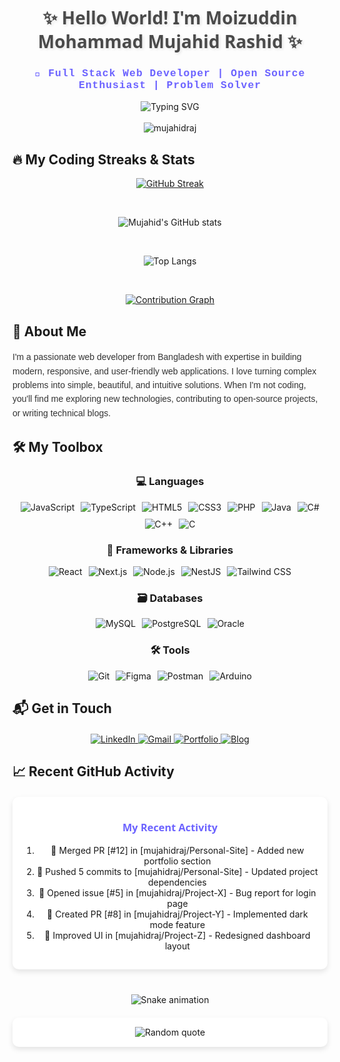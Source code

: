 <h1 align="center" style="font-family: 'Segoe UI', Tahoma, Geneva, Verdana, sans-serif; color: #4a4a4a; text-shadow: 2px 2px 4px rgba(0,0,0,0.1);">✨ Hello World! I'm Moizuddin Mohammad Mujahid Rashid ✨</h1>
<h3 align="center" style="font-family: 'Courier New', monospace; color: #6c63ff; letter-spacing: 1px;">🚀 Full Stack Web Developer | Open Source Enthusiast | Problem Solver</h3>

<div align="center">
  <img src="https://readme-typing-svg.demolab.com?font=Fira+Code&weight=600&size=22&duration=3000&pause=1000&color=6C63FF&center=true&vCenter=true&width=435&lines=Turning+ideas+into+reality;Clean+code+enthusiast;Always+learning+new+tech;Passionate+about+UI%2FUX" alt="Typing SVG" />
</div>

<br/>

<div align="center">
  <img src="https://komarev.com/ghpvc/?username=mujahidraj&label=Profile+Views&color=6c63ff&style=for-the-badge" alt="mujahidraj" /> 
</div>

## 🔥 My Coding Streaks & Stats

<div align="center">
  
  [![GitHub Streak](https://streak-stats.demolab.com?user=mujahidraj&theme=default&hide_border=true&border_radius=10&mode=weekly&background=FFFFFF)](https://git.io/streak-stats)
  
  <br/>
  
  ![Mujahid's GitHub stats](https://github-readme-stats.vercel.app/api?username=mujahidraj&show_icons=true&theme=default&hide_border=true&border_radius=10&include_all_commits=true&count_private=true&bg_color=FFFFFF)
  
  <br/>
  
  ![Top Langs](https://github-readme-stats.vercel.app/api/top-langs/?username=mujahidraj&layout=compact&theme=default&hide_border=true&border_radius=10&langs_count=8&exclude_repo=github-readme-stats,anuraghazra.github.io&bg_color=FFFFFF)
  
  <br/>
  
  [![Contribution Graph](https://github-readme-streak-stats.herokuapp.com/?user=mujahidraj&theme=light&hide_border=true&background=FFFFFF&mode=weekly)](https://github.com/DenverCoder1/github-readme-streak-stats)
  
</div>

## 🌟 About Me

<p style="font-family: 'Trebuchet MS', sans-serif; color: #333; line-height: 1.6;">
  I'm a passionate web developer from Bangladesh with expertise in building modern, responsive, and user-friendly web applications. I love turning complex problems into simple, beautiful, and intuitive solutions. When I'm not coding, you'll find me exploring new technologies, contributing to open-source projects, or writing technical blogs.
</p>

## 🛠️ My Toolbox

<div align="center">
  
  ### 💻 Languages
  
  <div style="display: flex; flex-wrap: wrap; justify-content: center; gap: 10px;">
    <img src="https://img.shields.io/badge/JavaScript-F7DF1E?style=for-the-badge&logo=javascript&logoColor=black" alt="JavaScript">
    <img src="https://img.shields.io/badge/TypeScript-007ACC?style=for-the-badge&logo=typescript&logoColor=white" alt="TypeScript">
    <img src="https://img.shields.io/badge/HTML5-E34F26?style=for-the-badge&logo=html5&logoColor=white" alt="HTML5">
    <img src="https://img.shields.io/badge/CSS3-1572B6?style=for-the-badge&logo=css3&logoColor=white" alt="CSS3">
    <img src="https://img.shields.io/badge/PHP-777BB4?style=for-the-badge&logo=php&logoColor=white" alt="PHP">
    <img src="https://img.shields.io/badge/Java-ED8B00?style=for-the-badge&logo=openjdk&logoColor=white" alt="Java">
    <img src="https://img.shields.io/badge/C%23-239120?style=for-the-badge&logo=c-sharp&logoColor=white" alt="C#">
    <img src="https://img.shields.io/badge/C++-00599C?style=for-the-badge&logo=c%2B%2B&logoColor=white" alt="C++">
    <img src="https://img.shields.io/badge/C-A8B9CC?style=for-the-badge&logo=c&logoColor=black" alt="C">
  </div>
  
  ### 🚀 Frameworks & Libraries
  
  <div style="display: flex; flex-wrap: wrap; justify-content: center; gap: 10px;">
    <img src="https://img.shields.io/badge/React-20232A?style=for-the-badge&logo=react&logoColor=61DAFB" alt="React">
    <img src="https://img.shields.io/badge/Next.js-000000?style=for-the-badge&logo=nextdotjs&logoColor=white" alt="Next.js">
    <img src="https://img.shields.io/badge/Node.js-339933?style=for-the-badge&logo=nodedotjs&logoColor=white" alt="Node.js">
    <img src="https://img.shields.io/badge/NestJS-E0234E?style=for-the-badge&logo=nestjs&logoColor=white" alt="NestJS">
    <img src="https://img.shields.io/badge/Tailwind_CSS-38B2AC?style=for-the-badge&logo=tailwind-css&logoColor=white" alt="Tailwind CSS">
  </div>
  
  ### 🗃️ Databases
  
  <div style="display: flex; flex-wrap: wrap; justify-content: center; gap: 10px;">
    <img src="https://img.shields.io/badge/MySQL-005C84?style=for-the-badge&logo=mysql&logoColor=white" alt="MySQL">
    <img src="https://img.shields.io/badge/PostgreSQL-316192?style=for-the-badge&logo=postgresql&logoColor=white" alt="PostgreSQL">
    <img src="https://img.shields.io/badge/Oracle-F80000?style=for-the-badge&logo=oracle&logoColor=black" alt="Oracle">
  </div>
  
  ### 🛠️ Tools
  
  <div style="display: flex; flex-wrap: wrap; justify-content: center; gap: 10px;">
    <img src="https://img.shields.io/badge/Git-F05032?style=for-the-badge&logo=git&logoColor=white" alt="Git">
    <img src="https://img.shields.io/badge/Figma-F24E1E?style=for-the-badge&logo=figma&logoColor=white" alt="Figma">
    <img src="https://img.shields.io/badge/Postman-FF6C37?style=for-the-badge&logo=postman&logoColor=white" alt="Postman">
    <img src="https://img.shields.io/badge/Arduino-00979D?style=for-the-badge&logo=arduino&logoColor=white" alt="Arduino">
  </div>
  
</div>

## 📬 Get in Touch

<div align="center" style="margin-top: 20px;">
  
  <a href="https://www.linkedin.com/in/mujahidraj/">
    <img src="https://img.shields.io/badge/LinkedIn-0077B5?style=for-the-badge&logo=linkedin&logoColor=white" alt="LinkedIn">
  </a>
  
  <a href="mailto:Mujahidraj65@gmail.com">
    <img src="https://img.shields.io/badge/Gmail-D14836?style=for-the-badge&logo=gmail&logoColor=white" alt="Gmail">
  </a>
  
  <a href="https://mujahidraj.github.io/Personal-Site/Portfolio/index.html">
    <img src="https://img.shields.io/badge/Portfolio-%23000000.svg?style=for-the-badge&logo=firefox&logoColor=#FF7139" alt="Portfolio">
  </a>
  
  <a href="https://mujahidraj.github.io/Personal-Site/My%20Blogs/index.html">
    <img src="https://img.shields.io/badge/Blog-FF5722?style=for-the-badge&logo=blogger&logoColor=white" alt="Blog">
  </a>
  
</div>

## 📈 Recent GitHub Activity

<div align="center" style="background-color: white; border-radius: 10px; padding: 15px; margin: 20px 0; box-shadow: 0 4px 8px rgba(0,0,0,0.1);">
  <h3 style="color: #6c63ff; font-family: 'Segoe UI', Tahoma, Geneva, Verdana, sans-serif;">My Recent Activity</h3>
  
  <!--START_SECTION:activity-->
  1. 🎉 Merged PR [#12] in [mujahidraj/Personal-Site] - Added new portfolio section<br>
  2. 🚀 Pushed 5 commits to [mujahidraj/Personal-Site] - Updated project dependencies<br>
  3. 🔨 Opened issue [#5] in [mujahidraj/Project-X] - Bug report for login page<br>
  4. 💪 Created PR [#8] in [mujahidraj/Project-Y] - Implemented dark mode feature<br>
  5. 🎨 Improved UI in [mujahidraj/Project-Z] - Redesigned dashboard layout<br>
  <!--END_SECTION:activity-->
  
</div>

<div align="center" style="margin-top: 40px;">
  <img src="https://raw.githubusercontent.com/mujahidraj/mujahidraj/main/github-contribution-grid-snake.svg" alt="Snake animation" />
</div>

<div align="center" style="margin-top: 20px; background-color: white; border-radius: 10px; padding: 15px; box-shadow: 0 4px 8px rgba(0,0,0,0.1);">
  <img src="https://quotes-github-readme.vercel.app/api?type=horizontal&theme=light" alt="Random quote" />
</div>
